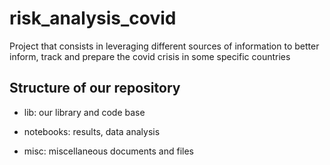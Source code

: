 # risk_analysis_covid
Project that consists in leveraging different sources of information to better inform, track and prepare the covid crisis in some specific countries
## Structure of our repository
  - lib: our library and code base
  
  - notebooks: results, data analysis
  
  - misc: miscellaneous documents and files
